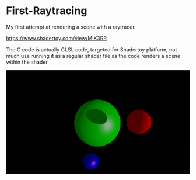 # First-Raytracing
My first attempt at rendering a scene with a raytracer.

https://www.shadertoy.com/view/MlK3RR

The C code is actually GLSL code, targeted for Shadertoy platform, not much use running it as a regular shader file as the code renders a scene within the shader

![alt text](https://github.com/TheRomanOne/First-Raytracing/blob/master/rtst.PNG?raw=true)
